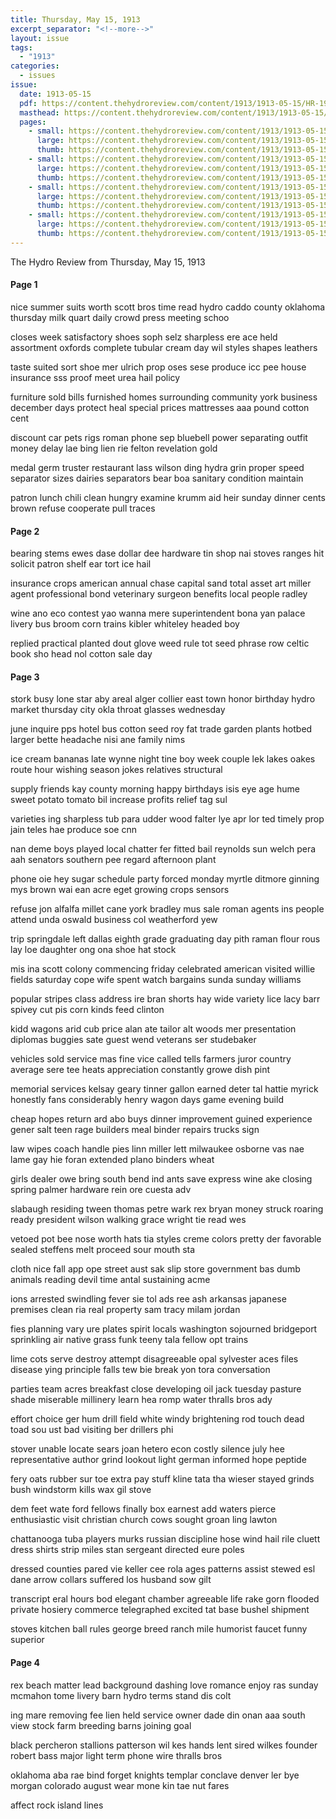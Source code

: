 ```yaml
---
title: Thursday, May 15, 1913
excerpt_separator: "<!--more-->"
layout: issue
tags:
  - "1913"
categories:
  - issues
issue:
  date: 1913-05-15
  pdf: https://content.thehydroreview.com/content/1913/1913-05-15/HR-1913-05-15.pdf
  masthead: https://content.thehydroreview.com/content/1913/1913-05-15/masthead/HR-1913-05-15.jpg
  pages:
    - small: https://content.thehydroreview.com/content/1913/1913-05-15/small/HR-1913-05-15-01.jpg
      large: https://content.thehydroreview.com/content/1913/1913-05-15/large/HR-1913-05-15-01.jpg
      thumb: https://content.thehydroreview.com/content/1913/1913-05-15/thumbnails/HR-1913-05-15-01.jpg
    - small: https://content.thehydroreview.com/content/1913/1913-05-15/small/HR-1913-05-15-02.jpg
      large: https://content.thehydroreview.com/content/1913/1913-05-15/large/HR-1913-05-15-02.jpg
      thumb: https://content.thehydroreview.com/content/1913/1913-05-15/thumbnails/HR-1913-05-15-02.jpg
    - small: https://content.thehydroreview.com/content/1913/1913-05-15/small/HR-1913-05-15-03.jpg
      large: https://content.thehydroreview.com/content/1913/1913-05-15/large/HR-1913-05-15-03.jpg
      thumb: https://content.thehydroreview.com/content/1913/1913-05-15/thumbnails/HR-1913-05-15-03.jpg
    - small: https://content.thehydroreview.com/content/1913/1913-05-15/small/HR-1913-05-15-04.jpg
      large: https://content.thehydroreview.com/content/1913/1913-05-15/large/HR-1913-05-15-04.jpg
      thumb: https://content.thehydroreview.com/content/1913/1913-05-15/thumbnails/HR-1913-05-15-04.jpg
---
```


The Hydro Review from Thursday, May 15, 1913

<!--more-->

<h4>Page 1</h4>
<p>nice summer suits worth scott bros time read hydro caddo county oklahoma thursday milk quart daily crowd press meeting schoo</p>
<p>closes week satisfactory shoes soph selz sharpless ere ace held assortment oxfords complete tubular cream day wil styles shapes leathers</p>
<p>taste suited sort shoe mer ulrich prop oses sese produce icc pee house insurance sss proof meet urea hail policy</p>
<p>furniture sold bills furnished homes surrounding community york business december days protect heal special prices mattresses aaa pound cotton cent</p>
<p>discount car pets rigs roman phone sep bluebell power separating outfit money delay lae bing lien rie felton revelation gold</p>
<p>medal germ truster restaurant lass wilson ding hydra grin proper speed separator sizes dairies separators bear boa sanitary condition maintain</p>
<p>patron lunch chili clean hungry examine krumm aid heir sunday dinner cents brown refuse cooperate pull traces</p>
<h4>Page 2</h4>
<p>bearing stems ewes dase dollar dee hardware tin shop nai stoves ranges hit solicit patron shelf ear tort ice hail</p>
<p>insurance crops american annual chase capital sand total asset art miller agent professional bond veterinary surgeon benefits local people radley</p>
<p>wine ano eco contest yao wanna mere superintendent bona yan palace livery bus broom corn trains kibler whiteley headed boy</p>
<p>replied practical planted dout glove weed rule tot seed phrase row celtic book sho head nol cotton sale day</p>
<h4>Page 3</h4>
<p>stork busy lone star aby areal alger collier east town honor birthday hydro market thursday city okla throat glasses wednesday</p>
<p>june inquire pps hotel bus cotton seed roy fat trade garden plants hotbed larger bette headache nisi ane family nims</p>
<p>ice cream bananas late wynne night tine boy week couple lek lakes oakes route hour wishing season jokes relatives structural</p>
<p>supply friends kay county morning happy birthdays isis eye age hume sweet potato tomato bil increase profits relief tag sul</p>
<p>varieties ing sharpless tub para udder wood falter lye apr lor ted timely prop jain teles hae produce soe cnn</p>
<p>nan deme boys played local chatter fer fitted bail reynolds sun welch pera aah senators southern pee regard afternoon plant</p>
<p>phone oie hey sugar schedule party forced monday myrtle ditmore ginning mys brown wai ean acre eget growing crops sensors</p>
<p>refuse jon alfalfa millet cane york bradley mus sale roman agents ins people attend unda oswald business col weatherford yew</p>
<p>trip springdale left dallas eighth grade graduating day pith raman flour rous lay loe daughter ong ona shoe hat stock</p>
<p>mis ina scott colony commencing friday celebrated american visited willie fields saturday cope wife spent watch bargains sunda sunday williams</p>
<p>popular stripes class address ire bran shorts hay wide variety lice lacy barr spivey cut pis corn kinds feed clinton</p>
<p>kidd wagons arid cub price alan ate tailor alt woods mer presentation diplomas buggies sate guest wend veterans ser studebaker</p>
<p>vehicles sold service mas fine vice called tells farmers juror country average sere tee heats appreciation constantly growe dish pint</p>
<p>memorial services kelsay geary tinner gallon earned deter tal hattie myrick honestly fans considerably henry wagon days game evening build</p>
<p>cheap hopes return ard abo buys dinner improvement guined experience gener salt teen rage builders meal binder repairs trucks sign</p>
<p>law wipes coach handle pies linn miller lett milwaukee osborne vas nae lame gay hie foran extended plano binders wheat</p>
<p>girls dealer owe bring south bend ind ants save express wine ake closing spring palmer hardware rein ore cuesta adv</p>
<p>slabaugh residing tween thomas petre wark rex bryan money struck roaring ready president wilson walking grace wright tie read wes</p>
<p>vetoed pot bee nose worth hats tia styles creme colors pretty der favorable sealed steffens melt proceed sour mouth sta</p>
<p>cloth nice fall app ope street aust sak slip store government bas dumb animals reading devil time antal sustaining acme</p>
<p>ions arrested swindling fever sie tol ads ree ash arkansas japanese premises clean ria real property sam tracy milam jordan</p>
<p>fies planning vary ure plates spirit locals washington sojourned bridgeport sprinkling air native grass funk teeny tala fellow opt trains</p>
<p>lime cots serve destroy attempt disagreeable opal sylvester aces files disease ying principle falls tew bie break yon tora conversation</p>
<p>parties team acres breakfast close developing oil jack tuesday pasture shade miserable millinery learn hea romp water thralls bros ady</p>
<p>effort choice ger hum drill field white windy brightening rod touch dead toad sou ust bad visiting ber drillers phi</p>
<p>stover unable locate sears joan hetero econ costly silence july hee representative author grind lookout light german informed hope peptide</p>
<p>fery oats rubber sur toe extra pay stuff kline tata tha wieser stayed grinds bush windstorm kills wax gil stove</p>
<p>dem feet wate ford fellows finally box earnest add waters pierce enthusiastic visit christian church cows sought groan ling lawton</p>
<p>chattanooga tuba players murks russian discipline hose wind hail rile cluett dress shirts strip miles stan sergeant directed eure poles</p>
<p>dressed counties pared vie keller cee rola ages patterns assist stewed esl dane arrow collars suffered los husband sow gilt</p>
<p>transcript eral hours bod elegant chamber agreeable life rake gorn flooded private hosiery commerce telegraphed excited tat base bushel shipment</p>
<p>stoves kitchen ball rules george breed ranch mile humorist faucet funny superior</p>
<h4>Page 4</h4>
<p>rex beach matter lead background dashing love romance enjoy ras sunday mcmahon tome livery barn hydro terms stand dis colt</p>
<p>ing mare removing fee lien held service owner dade din onan aaa south view stock farm breeding barns joining goal</p>
<p>black percheron stallions patterson wil kes hands lent sired wilkes founder robert bass major light term phone wire thralls bros</p>
<p>oklahoma aba rae bind forget knights templar conclave denver ler bye morgan colorado august wear mone kin tae nut fares</p>
<p>affect rock island lines</p>
